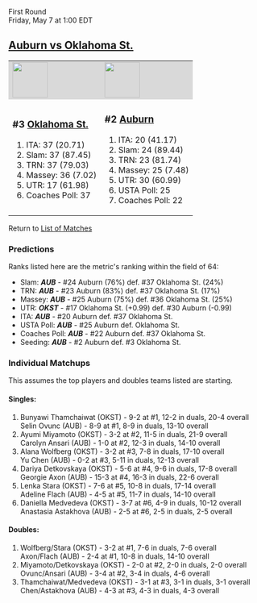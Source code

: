 First Round  
Friday, May 7 at 1:00 EDT
## [Auburn vs Oklahoma St.](https://www.ncaa.com/game/5833672) 

<table>  
<tr style="background-color: #d9d9d9 !important"><td><a href="../"><img src="https://www.ncaa.com/sites/default/files/images/logos/schools/o/oklahoma-st.70.png" width="70" height="70" /></a></td><td><a href="../"><img src="https://www.ncaa.com/sites/default/files/images/logos/schools/a/auburn.70.png" width="70" height="70" /></a></td></tr>
<tr><td>  

<h3>#3 <a href="../">Oklahoma St.</a></h3>  

<ol>  
<li>ITA: 37 (20.71)</li>  
<li>Slam: 37 (87.45)</li>  
<li>TRN: 37 (79.03)</li>  
<li>Massey: 36 (7.02)</li>  
<li>UTR: 17 (61.98)</li>  
<li>Coaches Poll: 37</li>  
</ol>  

</td><td>  

<h3>#2 <a href="../">Auburn</a></h3>  

<ol>  
<li>ITA: 20 (41.17)</li>  
<li>Slam: 24 (89.44)</li>  
<li>TRN: 23 (81.74)</li>  
<li>Massey: 25 (7.48)</li>  
<li>UTR: 30 (60.99)</li>  
<li>USTA Poll: 25</li>  
<li>Coaches Poll: 22</li>  
</ol>  

</td></tr></table>  

Return to [List of Matches](../index.md)  

### Predictions  

Ranks listed here are the metric's ranking within the field of 64:  
- Slam: ***AUB*** - #24 Auburn (76%) def. #37 Oklahoma St. (24%)  
- TRN: ***AUB*** - #23 Auburn (83%) def. #37 Oklahoma St. (17%)  
- Massey: ***AUB*** - #25 Auburn (75%) def. #36 Oklahoma St. (25%)  
- UTR: ***OKST*** - #17 Oklahoma St. (+0.99) def. #30 Auburn (-0.99)  
- ITA: ***AUB*** - #20 Auburn def. #37 Oklahoma St.  
- USTA Poll: ***AUB*** - #25 Auburn def. Oklahoma St.  
- Coaches Poll: ***AUB*** - #22 Auburn def. #37 Oklahoma St.  
- Seeding: ***AUB*** - #2 Auburn def. #3 Oklahoma St.  

### Individual Matchups  

This assumes the top players and doubles teams listed are starting.  

#### Singles:  
1. Bunyawi Thamchaiwat (OKST) - 9-2 at #1, 12-2 in duals, 20-4 overall  
   Selin Ovunc (AUB) - 8-9 at #1, 8-9 in duals, 13-10 overall
2. Ayumi Miyamoto (OKST) - 3-2 at #2, 11-5 in duals, 21-9 overall  
   Carolyn Ansari (AUB) - 1-0 at #2, 12-3 in duals, 14-10 overall
3. Alana Wolfberg (OKST) - 3-2 at #3, 7-8 in duals, 17-10 overall  
   Yu Chen (AUB) - 0-2 at #3, 5-11 in duals, 12-13 overall
4. Dariya Detkovskaya (OKST) - 5-6 at #4, 9-6 in duals, 17-8 overall  
   Georgie Axon (AUB) - 15-3 at #4, 16-3 in duals, 22-6 overall
5. Lenka Stara (OKST) - 7-6 at #5, 10-8 in duals, 17-14 overall  
   Adeline Flach (AUB) - 4-5 at #5, 11-7 in duals, 14-10 overall
6. Daniella Medvedeva (OKST) - 3-7 at #6, 4-9 in duals, 10-12 overall  
   Anastasia Astakhova (AUB) - 2-5 at #6, 2-5 in duals, 2-5 overall

#### Doubles:  
1. Wolfberg/Stara (OKST) - 3-2 at #1, 7-6 in duals, 7-6 overall  
   Axon/Flach (AUB) - 2-4 at #1, 10-8 in duals, 14-10 overall
2. Miyamoto/Detkovskaya (OKST) - 2-0 at #2, 2-0 in duals, 2-0 overall  
   Ovunc/Ansari (AUB) - 3-4 at #2, 3-4 in duals, 4-6 overall
3. Thamchaiwat/Medvedeva (OKST) - 3-1 at #3, 3-1 in duals, 3-1 overall  
   Chen/Astakhova (AUB) - 4-3 at #3, 4-3 in duals, 4-3 overall